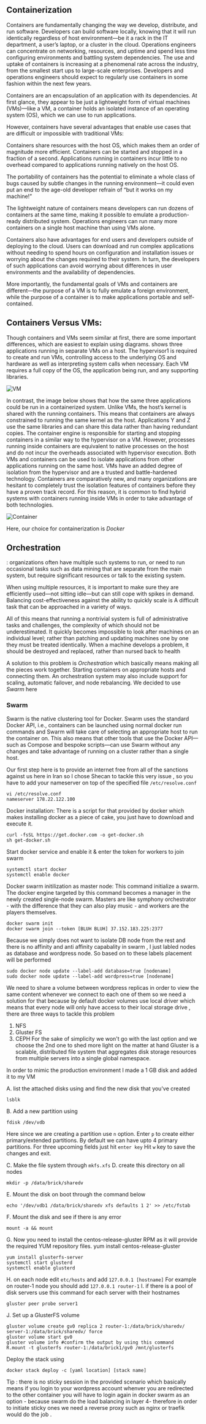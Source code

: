 <h2>Containerization</h2>
Containers are fundamentally changing the way we develop, distribute, and run software. Developers can build software locally, knowing that it will run identically regardless of host environment—be it a rack in the IT department, a user’s laptop, or a cluster in the cloud. Operations engineers can concentrate on networking, resources, and uptime and spend less time configuring environments and battling system dependencies. The use and uptake of containers is increasing at a phenomenal rate across the industry, from the smallest start ups to large-scale enterprises. Developers and operations engineers should expect to regularly use containers in some fashion within the next few years.

Containers are an encapsulation of an application with its dependencies. At first glance, they appear to be just a lightweight form of virtual machines (VMs)—like a VM, a container holds an isolated instance of an operating system (OS), which we can use to run applications.

However, containers have several advantages that enable use cases that are difficult or impossible with traditional VMs:

Containers share resources with the host OS, which makes them an order of magnitude more efficient. Containers can be started and stopped in a fraction of a second. Applications running in containers incur little to no overhead compared to applications running natively on the host OS.

The portability of containers has the potential to eliminate a whole class of bugs caused by subtle changes in the running environment—it could even put an end to the age-old developer refrain of “but it works on my machine!”

The lightweight nature of containers means developers can run dozens of containers at the same time, making it possible to emulate a production-ready distributed system. Operations engineers can run many more containers on a single host machine than using VMs alone.

Containers also have advantages for end users and developers outside of deploying to the cloud. Users can download and run complex applications without needing to spend hours on configuration and installation issues or worrying about the changes required to their system. In turn, the developers of such applications can avoid worrying about differences in user environments and the availability of dependencies.

More importantly, the fundamental goals of VMs and containers are different—the purpose of a VM is to fully emulate a foreign environment, while the purpose of a container is to make applications portable and self-contained.

<h2>Containers Versus VMs:</h2>

Though containers and VMs seem similar at first, there are some important differences, which are easiest to explain using diagrams.
 shows three applications running in separate VMs on a host. The hypervisor1 is required to create and run VMs, controlling access to the underlying OS and hardware as well as interpreting system calls when necessary. Each VM requires a full copy of the OS, the application being run, and any supporting libraries.

![VM](img/usdk_0101.png)

 In contrast, the image below shows that how the same three applications could be run in a containerized system. Unlike VMs, the host’s kernel is shared with the running containers. This means that containers are always constrained to running the same kernel as the host. Applications Y and Z use the same libraries and can share this data rather than having redundant copies. The container engine is responsible for starting and stopping containers in a similar way to the hypervisor on a VM. However, processes running inside containers are equivalent to native processes on the host and do not incur the overheads associated with hypervisor execution.
 Both VMs and containers can be used to isolate applications from other applications running on the same host. VMs have an added degree of isolation from the hypervisor and are a trusted and battle-hardened technology. Containers are comparatively new, and many organizations are hesitant to completely trust the isolation features of containers before they have a proven track record. For this reason, it is common to find hybrid systems with containers running inside VMs in order to take advantage of both technologies.
 
![Container](img/usdk_0102.png)

Here, our choice for containerization is *Docker*

<h2>Orchestration</h2>:
organizations often have multiple such systems to run, or need to run occasional tasks such as data mining that are separate from the main system, but require significant resources or talk to the existing system.

When using multiple resources, it is important to make sure they are efficiently used—not sitting idle—but can still cope with spikes in demand. Balancing cost-effectiveness against the ability to quickly scale is A difficult task that can be approached in a variety of ways.

All of this means that running a nontrivial system is full of administrative tasks and challenges, the complexity of which should not be underestimated. It quickly becomes impossible to look after machines on an individual level; rather than patching and updating machines one by one they must be treated identically. When a machine develops a problem, it should be destroyed and replaced, rather than nursed back to health

A solution to this problem is *Orchestration* which basically means making all the pieces work together. Starting containers on appropriate hosts and connecting them. An orchestration system may also include support for scaling, automatic failover, and node rebalancing. We decided to use *Swarm* here

<h3>Swarm</h3>
Swarm is the native clustering tool for Docker. Swarm uses the standard Docker API, i.e., containers can be launched using normal docker run commands and Swarm will take care of selecting an appropriate host to run the container on. This also means that other tools that use the Docker API—such as Compose and bespoke scripts—can use Swarm without any changes and take advantage of running on a cluster rather than a single host.

Our first step here is to provide an internet free from all of the sanctions against us here in Iran so I chose Shecan to tackle this very issue , so you have to add your nameserver on top of the specified file `/etc/resolve.conf`

```
vi /etc/resolve.conf
nameserver 178.22.122.100
```

Docker installation:
There is a script for that provided by docker which makes installing docker as a piece of cake, you just have to download and execute it.

```
curl -fsSL https://get.docker.com -o get-docker.sh
sh get-docker.sh
```

Start docker service and enable it & enter the token for workers to join swarm

```
systemctl start docker
systemctl enable docker
```

Docker swarm initilization as master node:
This command initialize a swarm. The docker engine targeted by this command becomes a manager in the newly created single-node swarm. Masters are like symphony orchestrator - with the difference that they can also play music - and workers are the players themselves.

```
docker swarm init
docker swarm join --token [BLUH BLUH] 37.152.183.225:2377
```




Because we simply does not want to isolate DB node from the rest and there is no affinity and anti affinity capabality in swarm ,
I just labled nodes as database and wordpress node. So based on to these labels placement will be performed

```
sudo docker node update --label-add database=true [nodename]
sudo docker node update --label-add wordpress=true [nodename]
```

We need to share a volume between wordpress replicas in order to view the same content whenever we connect to each one of them so we need a solution for that because by default docker volumes use local driver which means that every node will only have access to their local storage drive , there are three ways to tackle this problem
1. NFS 
2. Gluster FS
3. CEPH
For the sake of simplicity we won't go with the last option and we choose the 2nd one to shed more light on the matter at hand Gluster is a scalable, distributed file system that aggregates disk storage resources from multiple servers into a single global namespace.

In order to mimic the production environment I made a 1 GB disk and added it to my VM

A. list the attached disks using and find the new disk that you've created

```
lsblk
```

B. Add a new partition using 

```
fdisk /dev/vdb
```

Here since we are creating a partition use `n` option.
Enter `p` to create either primary/extended partitions. By default we can have upto 4 primary partitions.
For three upcoming fields just hit `enter key`
Hit `w` key to save the changes and exit.


C. Make the file system through `mkfs.xfs`
D. create this directory on all nodes

```
mkdir -p /data/brick/sharedv 
```
E. Mount the disk on boot through the command below

```
echo '/dev/vdb1 /data/brick/sharedv xfs defaults 1 2' >> /etc/fstab
```

F. Mount the disk and see if there is any error

```
mount -a && mount
```

G. Now you need to install the centos-release-gluster RPM as it will provide the required YUM repository files. yum install centos-release-gluster 

```
yum install glusterfs-server
systemctl start glusterd
systemctl enable glusterd
```

H. on each node edit `etc/hosts` and add `127.0.0.1 [hostname]`
For example on router-1 node you should add `127.0.0.1 router-1`
I. if there is a pool of disk servers use this command for each server with their hostnames

```
gluster peer probe server1
```

J. Set up a GlusterFS volume

```
gluster volume create gv0 replica 2 router-1:/data/brick/sharedv/ server-1:/data/brick/sharedv/ force
gluster volume start gv0
gluster volume info #confirm the output by using this command
R.mount -t glusterfs router-1:/data/brick1/gv0 /mnt/glusterfs
```

Deploy the stack using 

```
docker stack deploy -c [yaml location] [stack name]
```


Tip : there is no sticky session in the provided scenario which basically means if you login to your wordpress account whenver you are redirected to the other container you will have to login again in docker swarm as an option - because swarm do the load balancing in layer 4- therefore in order to initiate sticky ones we need a reverse proxy such as nginx or traefik would do the job .
